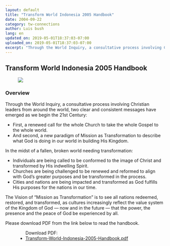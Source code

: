 ```yaml
---
layout: default
title: "Transform World Indonesia 2005 Handbook"
date: 2004-09-22
category: tw-connections
author: Luis bush
lang: en
updated_on: 2019-05-01T18:37:03-07:00
uploaded_on: 2019-05-01T18:37:03-07:00
excerpt: "Through the World Inquiry, a consultative process involving Christian leaders from around the world, two clear and consistent messages have emerged as we begin the 21st Century: First, a renewed call for the whole Church to take the whole Gospel to the whole world. And second, a new paradigm of Mission as Transformation to describe what God is doing in our world in building His Kingdom. In the midst of a fallen, broken world needing transformation:"
---
```

<article class="document-container" data-publication-date="{{page.date}}" data-uploaded-on="{{page.uploaded_on}}" data-updated-on="{{page.updated_on}}" data-category="{{page.category}}">
<h1>Transform World Indonesia 2005 Handbook</h1>

<figure class="pic-left" style="width: 80%; min-width: 300px; max-width: 450px; margin-right: 2em;">
  <img src="{{ site.baseurl }}/assets/images/2004-09-22/Transform-World-Indonesia-2005-Handbook-cover.png">
</figure>

<h3>Overview</h3>

<p>Through the World Inquiry, a consultative process involving Christian leaders from around the world, two clear and consistent messages have emerged as we begin the 21st Century:</p>
<ul>
  <li>First, a renewed call for the whole Church to take the whole Gospel to the whole world.</li>
  <li>And second, a new paradigm of Mission as Transformation to describe what God is doing in our world in building His Kingdom.</li>
</ul>

<p>In the midst of a fallen, broken world needing transformation:</p>
<ul>
  <li>Individuals are being called to be conformed to the image of Christ and transformed by His indwelling Spirit.</li>
  <li>Churches are being challenged to be renewed and reformed to align with God’s greater purposes and be transformed in the process.</li>
  <li>Cities and nations are being impacted and transformed as God fulfills His purposes for the nations in our time.</li>
</ul>

<p>The Vision of “Mission as Transformation” is to see all nations redeemed, restored, and transformed, as cultures increasingly reflect the value system of the Kingdom of God — now and in the future — that the power, the presence and the peace of God be experienced by all.</p>

<p>Please download PDF from the link below to read the handbook.</p>



<figure class="resource-links">
  <ul>Download PDF:
    <li><a href="{{ site.baseurl }}/assets/pdf/2004-09-22/Transform-World-Indonesia-2005-Handbook.pdf">Transform-World-Indonesia-2005-Handbook.pdf</a></li>
  </ul>
</figure>
</article>
